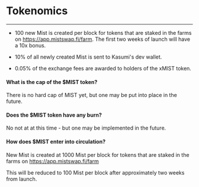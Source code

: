 # Tokenomics

---

- 100 new Mist is created per block for tokens that are staked in the farms on <https://app.mistswap.fi/farm>. The first two weeks of launch will have a 10x bonus.

- 10% of all newly created Mist is sent to Kasumi's dev wallet.

- 0.05% of the exchange fees are awarded to holders of the xMIST token.


#### What is the cap of the $MIST token?

There is no hard cap of MIST yet, but one may be put into place in the future.

#### Does the $MIST token have any burn?

No not at at this time - but one may be implemented in the future.

#### How does $MIST enter into circulation?

New Mist is created at 1000 Mist per block for tokens that are staked in the farms on <https://app.mistswap.fi/farm>

This will be reduced to 100 Mist per block after approximately two weeks from launch.
